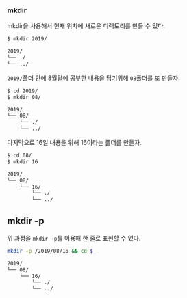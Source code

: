 ### mkdir
mkdir을 사용해서 현재 위치에 새로운 디렉토리를 만들 수 있다.
```sh
$ mkdir 2019/

2019/
└── ./
└── ../
```

`2019/`폴더 안에 8월달에 공부한 내용을 담기위해 `08`폴더를 또 만들자.
```sh
$ cd 2019/
$ mkdir 08/

2019/
└── 08/
    └── ./
    └── ../
```

마지막으로 16일 내용을 위해 16이라는 폴더를 만들자.
```sh
$ cd 08/
$ mkdir 16

2019/
└── 08/
    └── 16/
        └── ./
        └── ../
```

## mkdir -p

위 과정을 `mkdir -p`를 이용해 한 줄로 표현할 수 있다.

```sh
mkdir -p /2019/08/16 && cd $_

2019/
└── 08/
    └── 16/
        └── ./
        └── ../
```

